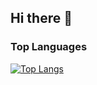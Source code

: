 ## Hi there 👋
### Top Languages
[![Top Langs](https://github-readme-stats.vercel.app/api/top-langs/?username=ユーザー名&layout=compact)](https://github.com/anuraghazra/github-readme-stats)

<!--
**upotsu/upotsu** is a ✨ _special_ ✨ repository because its `README.md` (this file) appears on your GitHub profile.

Here are some ideas to get you started:

- 🔭 I’m currently working on ...
- 🌱 I’m currently learning ...
- 👯 I’m looking to collaborate on ...
- 🤔 I’m looking for help with ...
- 💬 Ask me about ...
- 📫 How to reach me: ...
- 😄 Pronouns: ...
- ⚡ Fun fact: ...
-->
